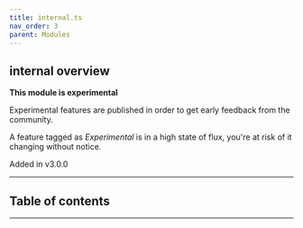 ```yaml
---
title: internal.ts
nav_order: 3
parent: Modules
---
```


## internal overview

**This module is experimental**

Experimental features are published in order to get early feedback from the community.

A feature tagged as _Experimental_ is in a high state of flux, you're at risk of it changing without notice.

Added in v3.0.0

---

<h2 class="text-delta">Table of contents</h2>

---
